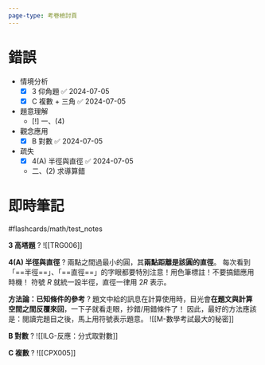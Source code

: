 ```yaml
---
page-type: 考卷檢討頁
---
```

# 錯誤
- 情境分析
	- [x] 3 仰角題 ✅ 2024-07-05
	- [x] C 複數 + 三角 ✅ 2024-07-05
- 題意理解
	- [!] 一、(4)
- 觀念應用
	- [x] B 對數 ✅ 2024-07-05
- 疏失
	- [x] 4(A) 半徑與直徑 ✅ 2024-07-05
	- 二、(2) 求導算錯

# 即時筆記
#flashcards/math/test_notes 

**3 高塔題**
?
![[TRG006]]

**4(A) 半徑與直徑**
?
兩點之間過最小的圓，其**兩點距離是該圓的直徑**。
每次看到「==半徑==」、「==直徑==」的字眼都要特別注意！用色筆標註！不要搞錯應用時機！
符號 $R$ 就統一設半徑，直徑一律用 $2R$ 表示。

**方法論：已知條件的參考**
?
題文中給的訊息在計算使用時，目光會**在題文與計算空間之間反覆來回**，一下子就看走眼，抄錯/用錯條件了！
因此，最好的方法應該是：閱讀完題目之後，馬上用符號表示題意。
![[M-數學考試最大的秘密]]

**B 對數**
?
![[ILG-反應：分式取對數]]

**C 複數**
?
![[CPX005]]